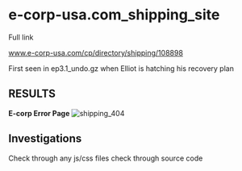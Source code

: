 e-corp-usa.com_shipping_site
============================

Full link

www.e-corp-usa.com/cp/directory/shipping/108898

First seen in ep3.1_undo.gz when Elliot is hatching his recovery plan

RESULTS
-------

**E-corp Error Page**
![shipping_404](https://github/z3r07h/Mr-R0B0T-s03-ARG/tree/master/Sites/e-corp-usa.com_shipping_site/screenshots/ecorp_shipping_404.png)


Investigations
--------------

Check through any js/css files
check through source code 


